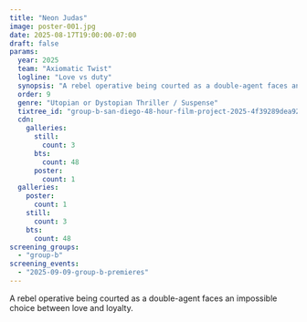 ```yaml
---
title: "Neon Judas"
image: poster-001.jpg
date: 2025-08-17T19:00:00-07:00
draft: false
params:
  year: 2025
  team: "Axiomatic Twist"
  logline: "Love vs duty"
  synopsis: "A rebel operative being courted as a double-agent faces an impossible choice between love and loyalty."
  order: 9
  genre: "Utopian or Dystopian Thriller / Suspense"
  tixtree_id: "group-b-san-diego-48-hour-film-project-2025-4f39289dea92"
  cdn:
    galleries:
      still:
        count: 3
      bts:
        count: 48
      poster:
        count: 1
  galleries:
    poster:
      count: 1
    still:
      count: 3
    bts:
      count: 48
screening_groups:
  - "group-b"
screening_events:
  - "2025-09-09-group-b-premieres"
---
```

A rebel operative being courted as a double-agent faces an impossible choice between love and loyalty.
